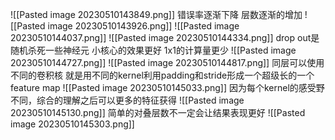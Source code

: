 ![[Pasted image 20230510143849.png]]
错误率逐渐下降 层数逐渐的增加
![[Pasted image 20230510143926.png]]
![[Pasted image 20230510144037.png]]
![[Pasted image 20230510144334.png]]
drop out是随机杀死一些神经元
小核心的效果更好
1x1的计算量更少
![[Pasted image 20230510144727.png]]
![[Pasted image 20230510144817.png]]
同层可以使用不同的卷积核
就是用不同的kernel利用padding和stride形成一个超级长的一个feature map
![[Pasted image 20230510145033.png]]
因为每个kernel的感受野不同，综合的理解之后可以更多的特征获得
![[Pasted image 20230510145130.png]]
简单的对叠层数不一定会让结果表现更好
![[Pasted image 20230510145303.png]]
